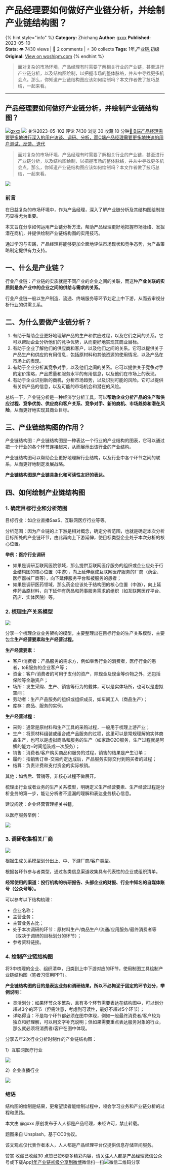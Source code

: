 # 产品经理要如何做好产业链分析，并绘制产业链结构图？
{% hint style="info" %}
**Category:** Zhichang
**Author:** [gxxx](https://www.woshipm.com/u/172168)
**Published:** 2023-05-10  
**Stats:** 👁️ 7430 views | 💬 2 comments | ⭐ 30 collects
**Tags:** 1年,产业链,初级
**Original:** [View on woshipm.com](https://www.woshipm.com/zhichang/5815375.html)
{% endhint %}
> 面对复杂的市场环境，产品经理有时需要了解相关行业的产业链，甚至进行产业链分析，以及结构图绘制，以把握市场的整体脉络，并从中寻找更多机会点。那么，你知道产业链结构图应该如何绘制吗？本文作者做了技巧总结，一起来看。

---

## 产品经理要如何做好产业链分析，并绘制产业链结构图？

[![](https://static.woshipm.com/view/woshipm_api_def_20230306114529_6211.jpeg?imageView2/1/w/72/h/72/q/100)](https://www.woshipm.com/u/172168)[gxxx](https://www.woshipm.com/u/172168) ![](https://static.woshipm.com/tag/1101_1@2x.png) 关注2023-05-102 评论 7430 浏览 30 收藏 10 分钟[🔗 B端产品经理需要更多地进行深入的用户访谈、调研、分析，而C端产品经理需要更多地快速的用户测试、反馈、迭代](https://ke.qidianla.com/courses/bcpm)

> 面对复杂的市场环境，产品经理有时需要了解相关行业的产业链，甚至进行产业链分析，以及结构图绘制，以把握市场的整体脉络，并从中寻找更多机会点。那么，你知道产业链结构图应该如何绘制吗？本文作者做了技巧总结，一起来看。

![](https://image.woshipm.com/2023/04/14/899c9518-da9e-11ed-af94-00163e0b5ff3.png)

### 前言

在日益复杂的市场环境中，作为产品经理，深入了解产业链分析及其结构图绘制技巧显得尤为重要。

本文旨在分享如何运用产业链分析方法，帮助产品经理更好地把握市场脉络、发掘潜在商机，并提供绘制产业链结构图的实用技巧。

通过学习与实践，产品经理将能够更加全面地评估市场现状和竞争态势，为产品策略制定提供有力支持。

## 一、什么是产业链？

行业产业链：产业链的实质就是不同产业的企业之间的关联，而这种**产业关联的实质则是各产业中的企业之间的供给与需求的关系。**

行业产业链一般以生产制造、流通、终端服务等环节划定上中下游，从而去审视分析行业的供需关系。

## 二、为什么要做产业链分析？

1.  有助于帮助企业更好地理解产品的生产和供应过程，以及它们之间的关系。它可以帮助企业分析他们的竞争优势，从而更好地实现其商业目标。
2.  有助于企业了解他们的供应商和客户，以及他们之间的关系。它可以提供关于产品生产和供应的有用信息，包括原材料和其他资源的使用情况，以及产品在市场上的表现。
3.  有助于企业分析其竞争对手，以及他们之间的关系。它可以提供关于竞争对手的定价策略，产品质量和服务水平的有用信息，以及他们在市场上的表现。
4.  有助于企业识别新的商机，分析市场趋势，以及识别可能的风险。它可以提供有关新产品的信息，以及可能的市场机会和潜在的风险。

总结一下，产业链分析是一种经济学分析工具，可以**帮助企业分析产品的生产和供应过程、竞争优势、供应商和客户关系、竞争对手、新的商机、市场趋势和潜在风险**，从而更好地实现其商业目标。

## 三、产业链结构图的作用？

产业链结构图：产业链结构图是一种表达一个行业的产业结构的图表，它可以通过把一个行业的各个环节连接起来，从而展示出该行业的产业结构。

产业链结构图可以帮助企业更好地理解行业结构，以及行业中各个环节之间的联系，从而更好地制定发展战略。

**产业链结构图是产业链具象化和可读性友好的表达。**

## 四、如何绘制产业链结构图

### 1\. 确定目标行业和分析范围

目标行业：如企业直播SaaS、互联网医疗行业等等。

分析范围：因为产业链的上下游是相对概念，确定分析范围，也就是确定本次分析目标所处的产业链环节，由此再向上下游延伸，使目标类型企业处于本次分析的核心位置。

**举例：医疗行业调研**

*   如果是调研互联网医院领域，那么提供互联网医疗服务的组织或企业应处于行业结构图的核心位置（中游），向上延伸组成互联网医疗服务的厂商（药企、医疗器械厂商等），向下延伸服务平台和被服务的患者；
*   如果是调研医药领域，那么药企应该处于结构图的核心位置（中游），向上延伸药品原材料，向下延伸有药品和药事服务需求的组织（如互联网医疗平台、药店、实体医院）等。

### 2\. 梳理生产关系模型

![](https://image.woshipm.com/2023/04/26/359cfa8c-e40a-11ed-b766-00163e0b5ff3.png)

分享一个梳理企业业务架构的模型，主要整理出在目标行业的生产关系模型，主要包含**生产经营要素和生产经营过程。**

**生产经营要素：**

*   客户/消费者：产品服务的需求方，例如零售行业的消费者，医疗行业的患者，toB服务的企业客户等；
*   资金：客户/消费者的可用于支付的资产，除现金及现金等价物之外，还包括保险等金融资产；
*   场所：发生采购、生产、销售等行为的载体，可以是实体场所，也可以是虚拟空间；
*   劳动者：生产产品服务的组织或组织成员，如车间工人（商品生产）；
*   库存：商品、服务的实例。

**生产经营过程：**

*   采购：通常是原材料和生产工具的采购过程，一般用于梳理上游产业；
*   生产：将原材料组装或组合成产品服务的过程，这里可以是常规理解的实体商品生产，也可以是虚拟商品和服务的生产（如家政O2O服务，生产过程就是阿姨的能力+时间组装成一次服务）；
*   销售：消费者/客户购买商品和服务的过程，销售的结果是产生订单；
*   履约：指销售订单-交易约定达成后，产品服务实际交付到购买者的过程；
*   结算：负责计费和支付资金的实际核销。

其他：如售后、营销等，非核心过程不做展开。

梳理出行业或者业务的生产关系模型，明确定义生产经营要素、生产经营过程是分析业务的第一步，能让分析者不遗漏的理解和表达业务核心信息。

建议阅读：企业经营管理相关书籍。

以医疗服务举例：

![](https://image.woshipm.com/2023/04/26/388c425e-e40d-11ed-8c43-00163e0b5ff3.png)

### 3\. 调研收集相关厂商

![](https://image.woshipm.com/2023/04/26/3eed6038-e40d-11ed-a00e-00163e0b5ff3.png)

根据生成关系模型划分出上、中、下游厂商/客户类型。

根据各环节参与者类型，通过各类信息渠道收集具有代表性的企业或组织清单。

**经常使用的渠道：投行机构的杭研报告、头部企业的财报、行业中知名的自媒体账号（公众号等）。**

可以参考以下结构梳理：

*   企业名称；
*   主营业务；
*   主营业务占比；
*   处于本次调研的环节：原材料生产/商品生产/流通/应用服务/最终消费者等（取决于调研的目标划分的环节）；
*   参考资料链接。

### 4\. 绘制产业链结构图

将3中梳理的企业、组织清单，归类到上中下游对应的环节，使用制图工具绘制产业链结构图（笔者习惯用PPT）。

**产业链结构图的目的是表达业务和调研结果，所以不必拘泥于固定的环节划分，举例说明：**

*   灵活划分：如果环节众多繁杂，且有多个环节需要表达在结构图中，可以划分超过3个的环节（但需注意，考虑到可读性，最好不超过5个环节）；
*   详略得当：不是每个环节都必须在图中体现，例如一般最终消费者/客户较为独立和好理解，可以用文字补充说明；但如果需要重点表达服务对象的行业，那么就必须将消费者/客户在图中体现。

分享去年2次行业分析时制作的产业链结构图：

1）互联网医疗行业

![](https://image.woshipm.com/2023/04/26/46bcbbe2-e40d-11ed-b766-00163e0b5ff3.png)

2）企业直播行业

![](https://image.woshipm.com/2023/04/26/515d7abe-e40d-11ed-836c-00163e0b5ff3.png)

### 结语

结构图的绘制是结果，更希望读者能绘制过程中，领会学习业务和产业链分析的过程和思路。

本文由 @gxxx 原创发布于人人都是产品经理，未经许可，禁止转载。

题图来自 Unsplash，基于CC0协议。

该文观点仅代表作者本人，人人都是产品经理平台仅提供信息存储空间服务。

赞赏 收藏已收藏30 点赞已赞6更多精彩内容，请关注人人都是产品经理微信公众号或下载App[1年](https://www.woshipm.com/tag/1%e5%b9%b4)[产业链](https://www.woshipm.com/tag/%e4%ba%a7%e4%b8%9a%e9%93%be)[初级](https://www.woshipm.com/tag/%e5%88%9d%e7%ba%a7)[分享到微博](https://service.weibo.com/share/share.php?appkey=2775287854&title=产品经理要如何做好产业链分析，并绘制产业链结构图？&url=https://www.woshipm.com/zhichang/5815375.html&pic=https://image.woshipm.com/2023/04/14/899c9518-da9e-11ed-af94-00163e0b5ff3.png)微信扫一扫![微信二维码](https://api.pwmqr.com/qrcode/create/?url=https://www.woshipm.com/zhichang/5815375.html)分享